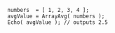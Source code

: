 ```luceescript+trycf
numbers  = [ 1, 2, 3, 4 ];
avgValue = ArrayAvg( numbers );
Echo( avgValue ); // outputs 2.5
```
